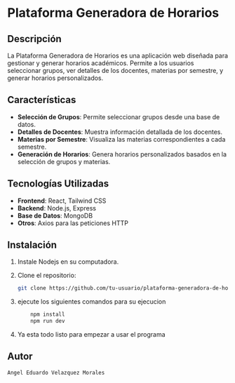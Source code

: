 # Plataforma Generadora de Horarios

## Descripción

La Plataforma Generadora de Horarios es una aplicación web diseñada para gestionar y generar horarios académicos. Permite a los usuarios seleccionar grupos, ver detalles de los docentes, materias por semestre, y generar horarios personalizados.

## Características

- **Selección de Grupos**: Permite seleccionar grupos desde una base de datos.
- **Detalles de Docentes**: Muestra información detallada de los docentes.
- **Materias por Semestre**: Visualiza las materias correspondientes a cada semestre.
- **Generación de Horarios**: Genera horarios personalizados basados en la selección de grupos y materias.

## Tecnologías Utilizadas

- **Frontend**: React, Tailwind CSS
- **Backend**: Node.js, Express
- **Base de Datos**: MongoDB
- **Otros**: Axios para las peticiones HTTP

## Instalación


1. Instale Nodejs en su computadora.

2. Clone el repositorio:
   ```sh
   git clone https://github.com/tu-usuario/plataforma-generadora-de-horarios.git
   ```
3. ejecute los siguientes comandos para su ejecucion
    ```sh
        npm install
        npm run dev
    ```
4. Ya esta todo listo para empezar a usar el programa

## Autor

    Angel Eduardo Velazquez Morales